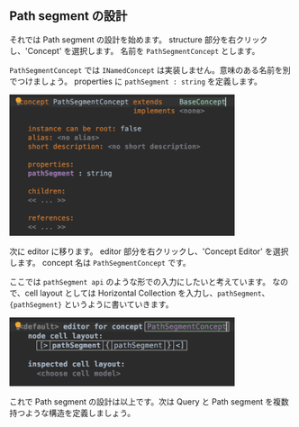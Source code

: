 ## Path segment の設計

それでは Path segment の設計を始めます。
structure 部分を右クリックし、'Concept' を選択します。
名前を `PathSegmentConcept` とします。

`PathSegmentConcept` では `INamedConcept` は実装しません。意味のある名前を別でつけましょう。
properties に `pathSegment : string` を定義します。

<img src="./04_PathSegment_01.png" width="400" />

次に editor に移ります。
editor 部分を右クリックし、'Concept Editor' を選択します。
concept 名は `PathSegmentConcept` です。

ここでは `pathSegment api` のような形での入力にしたいと考えています。
なので、cell layout としては Horizontal Collection を入力し、`pathSegment`、`{pathSegment}` というように書いていきます。

<img src="./04_PathSegment_02.png" width="400" />

これで Path segment の設計は以上です。次は Query と Path segment を複数持つような構造を定義しましょう。

